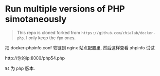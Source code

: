 # Run multiple versions of PHP simotaneously

> This repo is cloned forked from `https://github.com/chialab/docker-php`.
> I only keep the `fpm` ones.


把 docker-phpinfo.conf 软链到 nginx 站点配置里, 然后这样查看 phpinfo 试试

http://你的ip:8000/php54.php

`54` 为 php 版本.
